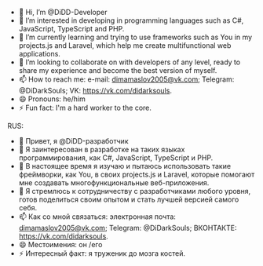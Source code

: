 - 👋 Hi, I’m @DiDD-Developer
- 👀 I’m interested in developing in programming languages such as C#, JavaScript, TypeScript and PHP.
- 🌱 I’m currently learning and trying to use frameworks such as You in my projects.js and Laravel, which help me create multifunctional web applications.
- 💞️ I’m looking to collaborate on with developers of any level, ready to share my experience and become the best version of myself.
- 📫 How to reach me:
  e-mail: dimamaslov2005@vk.com;
  Telegram: @DiDarkSouls;
  VK: https://vk.com/didarksouls.
- 😄 Pronouns: he/him
- ⚡ Fun fact: I'm a hard worker to the core.

RUS:
- 👋 Привет, я @DiDD-разработчик
- 👀 Я заинтересован в разработке на таких языках программирования, как C#, JavaScript, TypeScript и PHP.
- 🌱 В настоящее время я изучаю и пытаюсь использовать такие фреймворки, как You, в своих projects.js и Laravel, которые помогают мне создавать многофункциональные веб-приложения.
- 💞️ Я стремлюсь к сотрудничеству с разработчиками любого уровня, готов поделиться своим опытом и стать лучшей версией самого себя.
- 📫 Как со мной связаться:
 электронная почта: dimamaslov2005@vk.com;
 Telegram: @DiDarkSouls;
 ВКОНТАКТЕ: https://vk.com/didarksouls.
- 😄 Местоимения: он /его
- ⚡ Интересный факт: я труженик до мозга костей.

<!---
DiDD-Developer/DiDD-Developer is a ✨ special ✨ repository because its `README.md` (this file) appears on your GitHub profile.
You can click the Preview link to take a look at your changes.
--->

